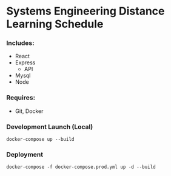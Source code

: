 # Systems Engineering Distance Learning Schedule

### Includes:

- React
- Express
  - API
- Mysql
- Node

### Requires:

- Git, Docker

### Development Launch (Local)

    docker-compose up --build

### Deployment

    docker-compose -f docker-compose.prod.yml up -d --build
